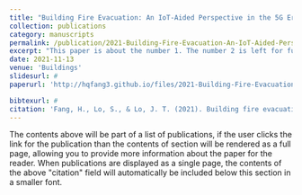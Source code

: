 ```yaml
---
title: "Building Fire Evacuation: An IoT-Aided Perspective in the 5G Era"
collection: publications
category: manuscripts
permalink: /publication/2021-Building-Fire-Evacuation-An-IoT-Aided-Perspective-in-the-5G-Era
excerpt: "This paper is about the number 1. The number 2 is left for future work. Short description of portfolio item Short description of portfolio item number 1<br/><img src='/images/2021-buildings.png'>"
date: 2021-11-13
venue: 'Buildings'
slidesurl: #
paperurl: 'http://hqfang3.github.io/files/2021-Building-Fire-Evacuation-An-IoT-Aided-Perspective-in-the-5G-Era.pdf'

bibtexurl: #
citation: 'Fang, H., Lo, S., & Lo, J. T. (2021). Building fire evacuation: An IoT-aided perspective in the 5G era. Buildings, 11(12), 643.'
---
```

The contents above will be part of a list of publications, if the user clicks the link for the publication than the contents of section will be rendered as a full page, allowing you to provide more information about the paper for the reader. When publications are displayed as a single page, the contents of the above "citation" field will automatically be included below this section in a smaller font.
